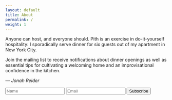 ```yaml
---
layout: default
title: About
permalink: /
weight: 1
---
```


Anyone can host, and everyone should. Pith is an exercise in do-it-yourself hospitality: I sporadically serve dinner for six guests out of my apartment in New York City.

Join the mailing list to receive notifications about dinner openings as well as essential tips for cultivating a welcoming home and an improvisational confidence in the kitchen.

— _Jonah Reider_

<form accept-charset="UTF-8" action="https://tickets.pith.space/pith/supper-club/interested_users" id="ms-sub-form" method="post" target="_blank">
  <input name="utf8" type="hidden" value="✓">
  <input name="authenticity_token" type="hidden" value="FCumfjNcXNgC/34KKuL4EFAxuBlvfFIMzU1LOGtwROs=">
  <input placeholder="Name" id="name" name="interested_user[name]" type="text">
    <input placeholder="Email" id="email" name="interested_user[email]" type="email">
    <input type="submit" name="commit" value="Subscribe" />
</form>
<p class="bottom_space">&nbsp;</p>
